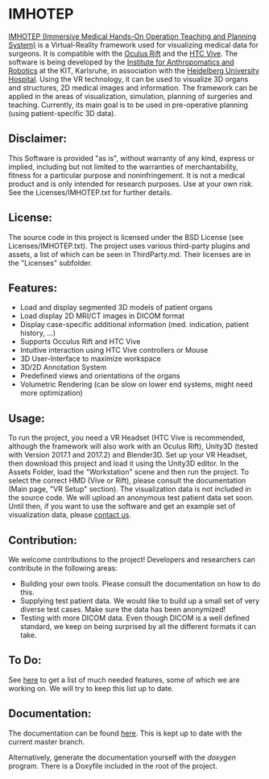 IMHOTEP
===========================================================================

[IMHOTEP (Immersive Medical Hands-On Operation Teaching and Planning System)](http://imhotep-medical.org) is a
Virtual-Reality framework used for visualizing medical data for surgeons.
It is compatible with the [Oculus Rift](https://www.oculus.com) and the [HTC Vive](https://www.vive.com).
The software is being developed by the [Institute for Anthropomatics and Robotics](http://his.anthropomatik.kit.edu/english/index.php)
at the KIT, Karlsruhe, in association with the [Heidelberg University Hospital](https://www.heidelberg-university-hospital.com).
Using the VR technology, it can be used to visualize 3D organs and structures, 2D medical images and information.
The framework can be applied in the areas of visualization, simulation, planning of surgeries and teaching.
Currently, its main goal is to be used in pre-operative planning (using patient-specific 3D data).

Disclaimer:
---------------
This Software is provided "as is", without warranty of any kind, express or implied, including but not limited to
the warranties of merchantability, fitness for a particular purpose and noninfringement. It is not a medical
product and is only intended for research purposes. Use at your own risk. See the Licenses/IMHOTEP.txt for further
details.

License:
---------------
The source code in this project is licensed under the BSD License (see Licenses/IMHOTEP.txt). The project uses
various third-party plugins and assets, a list of which can be seen in ThirdParty.md. Their licenses are in the
"Licenses" subfolder.

Features:
---------------
- Load and display segmented 3D models of patient organs
- Load display 2D MRI/CT images in DICOM format
- Display case-specific additional information (med. indication, patient history, ...)
- Supports Occulus Rift and HTC Vive
- Intuitive interaction using HTC Vive controllers or Mouse
- 3D User-Interface to maximize workspace
- 3D/2D Annotation System
- Predefined views and orientations of the organs
- Volumetric Rendering (can be slow on lower end systems, might need more optimization)


Usage:
---------------
To run the project, you need a VR Headset (HTC Vive is recommended, although the framework will also work with an
Oculus Rift), Unity3D (tested with Version 2017.1 and 2017.2) and Blender3D. Set up your VR Headset, then download this project and load it using the Unity3D editor. In the Assets Folder, load the "Workstation" scene and then run the project. To select the correct HMD (Vive or Rift), please consult the documentation (Main page, "VR Setup" section).
The visualization data is not included in the source code. We will upload an anonymous test patient data set soon. Until then, if you want to use the software and get an example set of
visualization data, please [contact us](http://imhotep-medical.org/contact).

Contribution:
---------------
We welcome contributions to the project!
Developers and researchers can contribute in the following areas:
- Building your own tools. Please consult the documentation on how to do this.
- Supplying test patient data. We would like to build up a small set of very diverse test cases. Make sure the data has been anonymized!
- Testing with more DICOM data. Even though DICOM is a well defined standard, we keep on being surprised by all the different formats it can take.

To Do:
---------------
See [here](ToDo.md) to get a list of much needed features, some of which we are working on. We will try to keep this list up to date.

Documentation:
---------------

The documentation can be found [here](https://documentation.imhotep-medical.org/). This is kept up to date with the current master branch.

Alternatively, generate the documentation yourself with the _doxygen_ program. There is a Doxyfile included in the root of the project.



